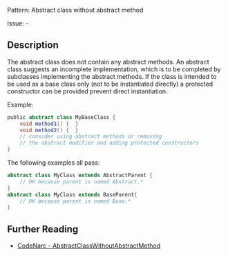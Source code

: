 Pattern: Abstract class without abstract method

Issue: -

## Description

The abstract class does not contain any abstract methods. An abstract class suggests an incomplete implementation, which is to be completed by subclasses implementing the abstract methods. If the class is intended to be used as a base class only (not to be instantiated directly) a protected constructor can be provided prevent direct instantiation.

Example:

``` groovy
public abstract class MyBaseClass {
    void method1() {  }
    void method2() {  }
    // consider using abstract methods or removing
    // the abstract modifier and adding protected constructors
}
```

The following examples all pass:

``` groovy
abstract class MyClass extends AbstractParent {
    // OK because parent is named Abstract.*
}
abstract class MyClass extends BaseParent{
    // OK because parent is named Base.*
}
```

## Further Reading

* [CodeNarc - AbstractClassWithoutAbstractMethod](http://codenarc.sourceforge.net/codenarc-rules-design.html#AbstractClassWithoutAbstractMethod)